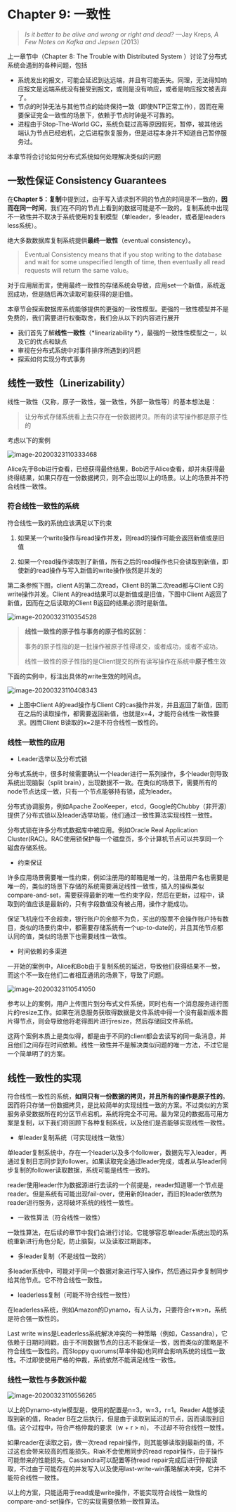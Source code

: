 # Chapter 9: 一致性

>*Is it better to be alive and wrong or right and dead?*
>—Jay Kreps, *A Few Notes on Kafka and Jepsen* (2013)

上一章节中（Chapter 8: The Trouble with Distributed System ）讨论了分布式系统会遇到的各种问题，包括

- 系统发出的报文，可能会延迟到达远端，并且有可能丢失。同理，无法得知响应报文是远端系统没有接受到报文，或则是没有响应，或者是响应报文被丢弃了。
- 节点的时钟无法与其他节点的始终保持一致（即使NTP正常工作），因而在需要保证完全一致性的场景下，依赖于节点时钟是不可靠的。
- 进程由于Stop-The-World GC，系统负载过高等原因假死，暂停，被其他远端认为节点已经宕机，之后进程恢复服务，但是进程本身并不知道自己暂停服务过。

本章节将会讨论如何分布式系统如何处理解决类似的问题



## 一致性保证 Consistency Guarantees 

在**Chapter 5：复制**中提到过，由于写入请求到不同的节点的时间是不一致的，**因而在同一时间**，我们在不同的节点上看到的数据可能是不一致的。复制系统中出现不一致性并不取决于系统使用的复制模型（单leader，多leader，或者是leaders less系统）。

绝大多数数据库复制系统提供**最终一致性**（eventual consistency）。

> Eventual Consistency means that if you stop writing to the database and wait for some unspecified length of time, then eventually all read requests will return the same value。

对于应用层而言，使用最终一致性的存储系统会导致，应用set一个新值，系统返回成功，但是随后再次读取可能获得的是旧值。

本章节会探索数据库系统能够提供的更强的一致性模型。更强的一致性模型并不是免费的，我们需要进行权衡取舍，我们会从以下的内容进行展开

- 我们首先了解**线性一致性**（*linearizability *），最强的一致性性模型之一，以及它的优点和缺点
- 审视在分布式系统中对事件排序所遇到的问题
- 探索如何实现分布式事务

## 线性一致性（Linerizability）

线性一致性（又称，原子一致性，强一致性，外部一致性等）的基本想法是：

> 让分布式存储系统看上去只存在一份数据拷贝。所有的读写操作都是原子性的

考虑以下的案例

![image-20200323110333468](http://liang2020.oss-cn-hangzhou.aliyuncs.com/uPic/blog/image-20200323110333468.png)

Alice先于Bob进行查看，已经获得最终结果，Bob迟于Alice查看，却并未获得最终得结果，如果只存在一份数据拷贝，则不会出现以上的场景。以上的场景并不符合线性一致性。

### 符合线性一致性的系统

符合线性一致的系统应该满足以下约束

1. 如果某一个write操作与read操作并发，则read的操作可能会返回新值或是旧值

2. 如果一个read操作读取到了新值，所有之后的read操作也只会读取到新值，即使新的read操作与写入新值的write操作依然是并发的

第二条参照下图，client A的第二次read，Client B的第二次read都与Client C的write操作并发。Client A的read结果可以是新值或是旧值，下图中Client A返回了新值，因而在之后读取的Client B返回的结果必须时是新值。

![image-20200323110354528](http://liang2020.oss-cn-hangzhou.aliyuncs.com/uPic/blog/image-20200323110354528.png)



> **线性一致性的原子性与事务的原子性的区别：**
>
> 事务的原子性指的是一批操作被原子性得递交，或者成功，或者不成功。
>
> 线性一致性的原子性指的是Client提交的所有读写操作在系统中**原子性**生效



下面的实例中，标注出具体的write生效的时间点。

![image-20200323110408343](http://liang2020.oss-cn-hangzhou.aliyuncs.com/uPic/blog/image-20200323110408343.png)

- 上图中Client A的read操作与Client C的cas操作并发，并且返回了新值，因而在之后的读取操作，都需要返回新值，也就是x=4，才能符合线性一致性要求。因而Client B读取的x=2是不符合线性一致性的。





### 线性一致性的应用

- Leader选举以及分布式锁

分布式系统中，很多时候需要确认一个leader进行一系列操作，多个leader则导致系统出现脑裂（split brain），出现数据不一致。在类似的场景下，需要所有的node节点达成一致，只有一个节点能够持有锁，成为leader。

分布式协调服务，例如Apache ZooKeeper，etcd，Google的Chubby（非开源）提供了分布式锁以及leader选举功能，他们通过一致性算法实现线性一致性。

分布式锁在许多分布式数据库中被应用。例如Oracle Real Application Cluster(RAC)。RAC使用锁保护每一个磁盘页，多个计算机节点可以共享同一个磁盘存储系统。

- 约束保证

许多应用场景需要唯一性约束，例如注册用的邮箱是唯一的，注册用户名也需要是唯一的，类似的场景下存储的系统需要满足线性一致性，插入的操纵类似compare-and-set，需要获得最新的唯一性约束字段，然后在更新，过程中，读取到的值应该是最新的，只有字段数值没有被占用，操作才能成功。

保证飞机座位不会超卖，银行账户的余额不为负，买出的股票不会操作账户持有数目，类似的场景约束中，都需要存储系统有一个up-to-date的，并且其他节点都认同的值，类似的场景下也需要线性一致性。

- 时间依赖的多渠道

一开始的案例中，Alice和Bob由于复制系统的延迟，导致他们获得结果不一致，而这个不一致在他们二者相互通讯的场景下，导致了问题。

![image-20200323110541050](http://liang2020.oss-cn-hangzhou.aliyuncs.com/uPic/blog/image-20200323110541050.png)

参考以上的案例，用户上传图片到分布式文件系统，同时也有一个消息服务进行图片的resize工作。如果在消息服务获取得数据是文件系统中得一个没有最新版本图片得节点，则会导致他将老得图片进行resize，然后存储回文件系统。

这两个案例本质上是类似得，都是由于不同的client都会去读写的同一条消息，并且他们之间存在时间依赖。线性一致性并不是解决类似问题的唯一方法，不过它是一个简单明了的方案。



## 线性一致性的实现

符合线性一致性的系统，**如同只有一份数据的拷贝，并且所有的操作是原子性的**。因而将只存储一份数据拷贝，是比较简单的实现线性一致的方案。不过类似的方案服务承受数据所在的分区节点宕机，系统将完全不可用。最为常见的数据高可用方案是复制，以下我们将回顾下各种复制系统，以及他们是否能够实现线性一致性。

- 单leader复制系统（可实现线性一致性）

单leader复制系统中，存在一个leader以及多个follower，数据先写入leader，再通过复制日志同步到follower。如果读取完全通过leader完成，或者从与leader同步复制的follower读取数据，系统可能是线性一致的。

reader使用leader作为数据源进行去读的一个前提是，reader知道哪一个节点是reader。但是系统有可能出现fail-over，使用新的leader，而旧的leader依然为reader进行服务，这将破坏系统的线性一致性。

- 一致性算法（符合线性一致性）

一致性算法，在后续的章节中我们会进行讨论。它能够容忍单leader系统出现的系统重新进行角色分配，防止脑裂，以及读取过期副本。

- 多leader复制（不是线性一致的）

多leader系统中，可能对于同一个数据对象进行写入操作，然后通过异步复制同步给其他节点。它不符合线性一致性。

- leaderless复制（可能不符合线性一致性）

在leaderless系统，例如Amazon的Dynamo，有人认为，只要符合r+w>n，系统是符合强一致性的。

Last write wins是Leaderless系统解决冲突的一种策略（例如，Cassandra），它依赖于日期时间戳，由于不同数据节点的日志不能保证一致，因而类似的策略是不符合线性一致性的。而Sloppy quorums(草率仲裁)也同样会影响系统的线性一致性。不过即使使用严格的仲裁，系统依然不能满足线性一致性。

### 线性一致性与多数派仲裁

![image-20200323110556265](http://liang2020.oss-cn-hangzhou.aliyuncs.com/uPic/blog/image-20200323110556265.png)

以上的Dynamo-style模型是，使用的配置是n=3，w=3，r=1。Reader A能够读取到新的值，Reader B在之后执行，但是由于读取到延迟的节点，因而读取到旧值。这个过程中，符合严格仲裁的要求（w + r > n)， 不过却不符合线性一致性。

如果reader在读取之前，做一次read repair操作，则其能够读取到最新的值，不过这也会带来较高的性能损失。Riak不会使用同步的read repair操作，由于操作可能带来的性能损失。Cassandra可以配置等待read repair完成后进行仲裁读取，不过由于可能存在的并发写入以及使用last-write-win策略解决冲突，它并不能符合线性一致性。

以上的方案，只能适用于read或是write操作，不能实现符合线性一致性的compare-and-set操作，它的实现需要依赖一致性算法。

